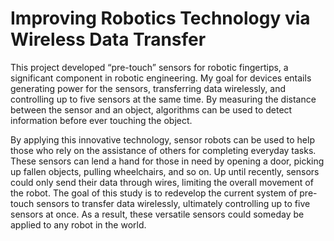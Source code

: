 # Improving Robotics Technology via Wireless Data Transfer

This project developed “pre-touch” sensors for robotic fingertips, a significant component in robotic engineering. My goal for devices entails generating power for the sensors, transferring data wirelessly, and controlling up to five sensors at the same time. By measuring the distance between the sensor and an object, algorithms can be used to detect information before ever touching the object.

By applying this innovative technology, sensor robots can be used to help those who rely on the assistance of others for completing everyday tasks. These sensors can lend a hand for those in need by opening a door, picking up fallen objects, pulling wheelchairs, and so on. Up until recently, sensors could only send their data through wires, limiting the overall movement of the robot. The goal of this study is to redevelop the current system of pre-touch sensors to transfer data wirelessly, ultimately controlling up to five sensors at once. As a result, these versatile sensors could someday be applied to any robot in the world.
